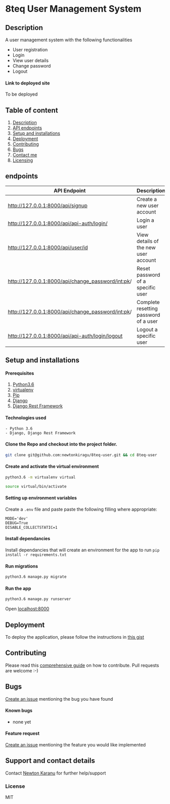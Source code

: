 # 8teq User Management System

## Description
A user management system with the following functionalities
 - User registration
 - Login
 - View user details
 - Change password
 - Logout

#### Link to deployed site
To be deployed
## Table of content
1. [Description](#description)
2. [API endpoints](#endpoints)
3. [Setup and installations](#setup-and-installations)
4. [Deployment](#deployment)
5. [Contributing](#contributing)
6. [Bugs](#bugs)
7. [Contact me](#support-and-contact-details)
8. [Licensing](#license)

## endpoints
API Endpoint | Description | Request
---- | :---- | :----- |
http://127.0.0.1:8000/api/signup | Create a new user account | POST
http://127.0.0.1:8000/api/api-auth/login/ | Login a user | POST
http://127.0.0.1:8000/api/user/id | View details of the new user account | GET
http://127.0.0.1:8000/api/change_password/<int:pk>/ | Reset password of a specific user | GET
http://127.0.0.1:8000/api/change_password/<int:pk>/ | Complete resetting password of a user | PUT
http://127.0.0.1:8000/api/api-auth/login/logout | Logout a specific user | DELETE

## Setup and installations

#### Prerequisites
1. [Python3.6](https://www.python.org/downloads/)
3. [virtualenv](https://virtualenv.pypa.io/en/stable/installation/)
4. [Pip](https://pip.pypa.io/en/stable/installing/)
5. [Django](https://www.djangoproject.com/download/)
5. [Django Rest Framework](http://www.django-rest-framework.org/#installation)

#### Technologies used
    - Python 3.6
    - Django, Django Rest Framework

#### Clone the Repo and checkout into the project folder.
```bash
git clone git@github.com:newtonkiragu/8teq-user.git && cd 8teq-user
```

#### Create and activate the virtual environment
```bash
python3.6 -m virtualenv virtual
```

```bash
source virtual/bin/activate
```

#### Setting up environment variables
Create a `.env` file and paste paste the following filling where appropriate:
```
MODE='dev'
DEBUG=True
DISABLE_COLLECTSTATIC=1
```

#### Install dependancies
Install dependancies that will create an environment for the app to run
`pip install -r requirements.txt`

#### Run migrations
```bash
python3.6 manage.py migrate
```

#### Run the app
```bash
python3.6 manage.py runserver
```
Open [localhost:8000](http://127.0.0.1:8000/api/)

## Deployment
To deploy the application, please follow the instructions in [this gist](https://gist.github.com/newtonkiragu/42f2500e56d9c2375a087233587eddd0)

## Contributing
Please read this [comprehensive guide](https://opensource.guide/how-to-contribute/) on how to contribute. Pull requests are welcome :-)

## Bugs
[Create an issue](https://github.com/newtonkiragu/8teq-user/blob/master/.github/ISSUE_TEMPLATE/bug_report.md) mentioning the bug you have found

#### Known bugs
 - none yet

#### Feature request
[Create an issue](https://github.com/newtonkiragu/8teq-user/blob/master/.github/ISSUE_TEMPLATE/feature_request.md) mentioning the feature you would like implemented

## Support and contact details
Contact [Newton Karanu](karanunewton4@gmail.com) for further help/support

### License
MIT

